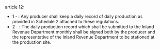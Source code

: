 article 12: 

<ul>
			<li>1 - : Any producer shall keep a daily record of daily production as provided in Schedule 2 attached to these regulations. <ul>
			</ul></li>			<li>2 - : The daily production record which shall be submitted to the Inland Revenue Department monthly shall be signed both by the producer and the representative of the Inland Revenue Department to be stationed at the production site. <ul>
			</ul></li></ul>